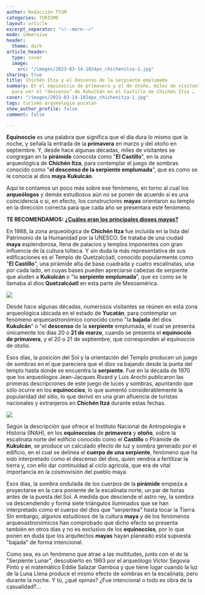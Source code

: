 ```yaml
---
author: Redacción TYSM
categories: TURISMO
layout: article
excerpt_separator: "<!--more-->"
mode: immersive
header:
  theme: dark
article_header:
  type: cover
  image:
    src: "/images/2023-03-14-1024px_chichenitza-1.jpg"
sharing: true
title: Chichén Itza y el descenso de la serpiente emplumada
summary: En el equinoccio de primavera y el de otoño, miles de visitantes se reúnen
  para ver el "descenso" de Kukulkán en el Castillo de Chichén Itza …
cover: "/images/2023-03-14-1024px_chichenitza-1.jpg"
tags: turismo arqueologia yucatan
show_author_profile: false
comment: false

---
```

**Equinoccio** es una palabra que significa que el día dura lo mismo que la noche, y señala la entrada de la **primavera** en marzo y del otoño en septiembre. Y, desde hace algunas décadas, miles de visitantes se congregan en la **pirámide** conocida como "**El Castillo**", en la zona arqueológica de **Chichén Itza**, para contemplar el juego de sombras conocido como "**el descenso de la serpiente emplumada**", que es como se le conocía al dios **maya** **Kukulcán**.

Aquí te contamos un poco más sobre ese fenómeno, en torno al cual los **arqueólogos** y demás estudiosos aún no se ponen de acuerdo si es una coincidencia o si, en efecto, los constructores **mayas** orientaron su templo en la dirección correcta para que cada año se presentara este fenómeno.

**TE RECOMENDAMOS:** [**¿Cuáles eran los principales dioses mayas?**](https://blog.tonoysumariachi.com/historia/2022/09/21/cuales-eran-los-principales-dioses-mayas.html)

En 1988, la zona arqueológica de **Chichén Itza** fue incluida en la lista del Patrimonio de la Humanidad por la UNESCO. Se trataba de una ciudad **maya** esplendorosa, llena de palacios y templos imponentes con gran influencia de la cultura tolteca. Y sin duda la más representativa de sus edificaciones es el Templo de Quetzalcóatl, conocido popularmente como "**El Castillo**", una pirámide alta de base cuadrada y cuatro escalinatas, una por cada lado, en cuyas bases pueden apreciarse cabezas de serpiente que aluden a **Kukulcán** o "la **serpiente emplumada**", que es como se le llamaba al dios **Quetzalcóatl** en esta parte de Mesoamérica.

![](https://upload.wikimedia.org/wikipedia/commons/thumb/0/07/El_Castillo%2C_Chichen_Itza_%2814367088455%29.jpg/1024px-El_Castillo%2C_Chichen_Itza_%2814367088455%29.jpg)

Desde hace algunas décadas, numerosos visitantes se reúnen en esta zona arqueológica ubicada en el estado de **Yucatán**, para contemplar un fenómeno arqueoastronómico conocido como "la **bajada** del dios **Kukulcán**" o "el **descenso** de la **serpiente** emplumada, el cual se presenta únicamente los días 20 o **21 de marzo**, cuando se presenta el **equinoccio de primavera**, y el 20 o 21 de septiembre, que corresponden al equinoccio de otoño. 

Esos días, la posición del Sol y la orientación del Templo producen un juego de sombras en el que pareciera que el dios va bajando desde la punta del templo hasta donde se encuentra la **serpiente**. Fue en la década de 1970 que los arqueólogos Jean-Jacques Rivard y Luis Arochi publicaron las primeras descripciones de este juego de luces y sombras, apuntando que sólo ocurre en los **equinoccios**, lo que aumentó considerablemente la popularidad del sitio, lo que derivó en una gran afluencia de turistas nacionales y extranjeros en **Chichén Itzá** durante estas fechas.

![](https://upload.wikimedia.org/wikipedia/commons/thumb/d/db/Serpiente_de_Chich%C3%A9n-Itz%C3%A1.JPG/1024px-Serpiente_de_Chich%C3%A9n-Itz%C3%A1.JPG)

Según la descripción que ofrece el Instituto Nacional de Antropología e Historia (INAH), en los **equinoccios** de **primavera** y **otoño**, sobre la escalinata norte del edificio conocido como el **Castillo** o Pirámide de **Kukulcán**, se produce un calculado efecto de luz y sombra generado por el edificio, en el cual se delinea el **cuerpo de una serpiente**, fenómeno que ha sido interpretado como el descenso del dios, quien vendría a fertilizar la tierra y, con ello dar continuidad al ciclo agrícola, que era de vital importancia en la cosmovisión del pueblo maya.

Esos días, la sombra ondulada de los cuerpos de la **pirámide** empieza a proyectarse en la cara poniente de la escalinata norte, un par de horas antes de la puesta del Sol. A medida que desciende el astro rey, la sombra va descendiendo y forma siete triángulos iluminados que se han interpretado como el cuerpo del dios que "serpentea" hasta tocar la Tierra. Sin embargo, algunos estudiosos de la cultura **maya** y de los fenómenos arqueoastronómicos han comprobado que dicho efecto se presenta también en otros días y no es exclusivo de los **equinoccios**, por lo que ponen en duda que los arquitectos **mayas** hayan planeado esta supuesta "bajada" de forma intencional.

Como sea, es un fenómeno que atrae a las multitudes, junto con el de la "Serpiente Lunar", descubierto en 1993 por el arqueólogo Víctor Segovia Pinto y el matemático Eddie Salazar Gamboa y que tiene lugar cuando la luz de la Luna Llena produce el mismo efecto de sombras en la escalinata, pero durante la noche. Y tú, ¿qué opinas? ¿Fue intencional o todo es obra de la casualidad?…